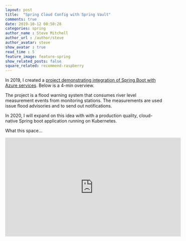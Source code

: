 ```yaml
---
layout: post
title:  "Spring Cloud Config with Spring Vault"
comments: true
date: 2019-10-12 08:50:28
categories: spring
author_name : Steve Mitchell
author_url : /author/steve
author_avatar: steve
show_avatar : true
read_time : 5
feature_image: feature-spring
show_related_posts: false
square_related: recommend-raspberry
---
```


In 2019, I created a <a href="https://github.com/smitchell/water-monitoring-azure-example"> project demonstrating integration of Spring Boot with Azure services</a>. Below is a 4-min overview.

The project is a flood warning system that consumes river level measurement events from monitoring stations. The measurements are used issue flood advisories and to send out notifications.

In 2020, I will expand on this idea with with a production quality, cloud-native Spring boot application running on Kubernetes.

What this space...

<iframe width="560" height="315" src="https://www.youtube.com/embed/lW3zlj3zWjM" frameborder="0" allow="accelerometer; autoplay; encrypted-media; gyroscope; picture-in-picture" allowfullscreen></iframe>



[jekyll]:      http://jekyllrb.com
[jekyll-gh]:   https://github.com/jekyll/jekyll
[jekyll-help]: https://github.com/jekyll/jekyll-help
